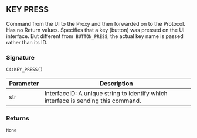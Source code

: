 ## KEY PRESS

Command from the UI to the Proxy and then forwarded on to the Protocol. Has no Return values. Specifies that a key (button) was pressed on the UI interface. But different from` BUTTON_PRESS`, the actual key name is passed rather than its ID.



### Signature

`C4:KEY_PRESS()`


| Parameter | Description |
| --- | --- |
| str | InterfaceID:  A unique string to identify which interface is sending this command. |


### Returns

`None`



